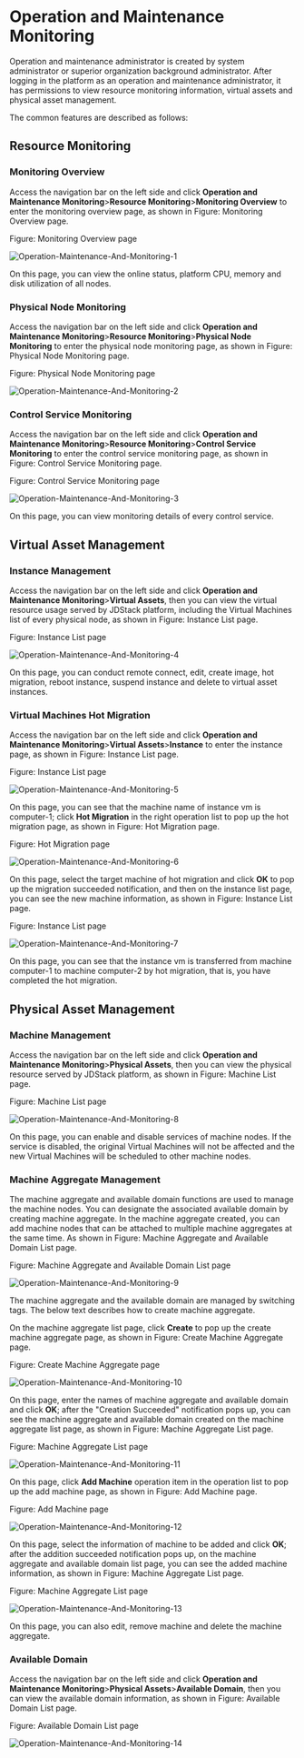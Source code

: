 # Operation and Maintenance Monitoring

Operation and maintenance administrator is created by system administrator or superior organization background administrator. After logging in the platform as an operation and maintenance administrator, it has permissions to view resource monitoring information, virtual assets and physical asset management.

The common features are described as follows:



## Resource Monitoring

### Monitoring Overview

Access the navigation bar on the left side and click **Operation and Maintenance Monitoring**>**Resource Monitoring**>**Monitoring Overview** to enter the monitoring overview page, as shown in Figure: Monitoring Overview page.

Figure: Monitoring Overview page

![Operation-Maintenance-And-Monitoring-1](../../../../image/JDStack-HCI/Operation-Maintenance-And-Monitoring-1.png)

On this page, you can view the online status, platform CPU, memory and disk utilization of all nodes.



### Physical Node Monitoring

Access the navigation bar on the left side and click **Operation and Maintenance Monitoring**>**Resource Monitoring**>**Physical Node Monitoring** to enter the physical node monitoring page, as shown in Figure: Physical Node Monitoring page.

Figure: Physical Node Monitoring page

![Operation-Maintenance-And-Monitoring-2](../../../../image/JDStack-HCI/Operation-Maintenance-And-Monitoring-2.png)



### Control Service Monitoring

Access the navigation bar on the left side and click **Operation and Maintenance Monitoring**>**Resource Monitoring**>**Control Service Monitoring** to enter the control service monitoring page, as shown in Figure: Control Service Monitoring page.

Figure: Control Service Monitoring page

![Operation-Maintenance-And-Monitoring-3](../../../../image/JDStack-HCI/Operation-Maintenance-And-Monitoring-3.png)

On this page, you can view monitoring details of every control service.



## Virtual Asset Management

### Instance Management

Access the navigation bar on the left side and click **Operation and Maintenance Monitoring**>**Virtual Assets**, then you can view the virtual resource usage served by JDStack platform, including the Virtual Machines list of every physical node, as shown in Figure: Instance List page.

Figure: Instance List page

![Operation-Maintenance-And-Monitoring-4](../../../../image/JDStack-HCI/Operation-Maintenance-And-Monitoring-4.png)

On this page, you can conduct remote connect, edit, create image, hot migration, reboot instance, suspend instance and delete to virtual asset instances.



### Virtual Machines Hot Migration

Access the navigation bar on the left side and click **Operation and Maintenance Monitoring**>**Virtual Assets**>**Instance** to enter the instance page, as shown in Figure: Instance List page.

Figure: Instance List page

![Operation-Maintenance-And-Monitoring-5](../../../../image/JDStack-HCI/Operation-Maintenance-And-Monitoring-5.png)

On this page, you can see that the machine name of instance vm is computer-1; click **Hot Migration** in the right operation list to pop up the hot migration page, as shown in Figure: Hot Migration page.

Figure: Hot Migration page

![Operation-Maintenance-And-Monitoring-6](../../../../image/JDStack-HCI/Operation-Maintenance-And-Monitoring-6.png)

On this page, select the target machine of hot migration and click **OK** to pop up the migration succeeded notification, and then on the instance list page, you can see the new machine information, as shown in Figure: Instance List page.

Figure: Instance List page

![Operation-Maintenance-And-Monitoring-7](../../../../image/JDStack-HCI/Operation-Maintenance-And-Monitoring-7.png)

On this page, you can see that the instance vm is transferred from machine computer-1 to machine computer-2 by hot migration, that is, you have completed the hot migration.



## Physical Asset Management

### Machine Management

Access the navigation bar on the left side and click **Operation and Maintenance Monitoring**>**Physical Assets**, then you can view the physical resource served by JDStack platform, as shown in Figure: Machine List page.

Figure: Machine List page

![Operation-Maintenance-And-Monitoring-8](../../../../image/JDStack-HCI/Operation-Maintenance-And-Monitoring-8.png)

On this page, you can enable and disable services of machine nodes. If the service is disabled, the original Virtual Machines will not be affected and the new Virtual Machines will be scheduled to other machine nodes.



### Machine Aggregate Management

The machine aggregate and available domain functions are used to manage the machine nodes. You can designate the associated available domain by creating machine aggregate. In the machine aggregate created, you can add machine nodes that can be attached to multiple machine aggregates at the same time. As shown in Figure: Machine Aggregate and Available Domain List page.

Figure: Machine Aggregate and Available Domain List page

![Operation-Maintenance-And-Monitoring-9](../../../../image/JDStack-HCI/Operation-Maintenance-And-Monitoring-9.png)

The machine aggregate and the available domain are managed by switching tags. The below text describes how to create machine aggregate.

On the machine aggregate list page, click **Create** to pop up the create machine aggregate page, as shown in Figure: Create Machine Aggregate page.

Figure: Create Machine Aggregate page

![Operation-Maintenance-And-Monitoring-10](../../../../image/JDStack-HCI/Operation-Maintenance-And-Monitoring-10.png)

On this page, enter the names of machine aggregate and available domain and click **OK**; after the "Creation Succeeded" notification pops up, you can see the machine aggregate and available domain created on the machine aggregate list page, as shown in Figure: Machine Aggregate List page.

Figure: Machine Aggregate List page

![Operation-Maintenance-And-Monitoring-11](../../../../image/JDStack-HCI/Operation-Maintenance-And-Monitoring-11.png)

On this page, click **Add Machine** operation item in the operation list to pop up the add machine page, as shown in Figure: Add Machine page.

Figure: Add Machine page

![Operation-Maintenance-And-Monitoring-12](../../../../image/JDStack-HCI/Operation-Maintenance-And-Monitoring-12.png)

On this page, select the information of machine to be added and click **OK**; after the addition succeeded notification pops up, on the machine aggregate and available domain list page, you can see the added machine information, as shown in Figure: Machine Aggregate List page.

Figure: Machine Aggregate List page

![Operation-Maintenance-And-Monitoring-13](../../../../image/JDStack-HCI/Operation-Maintenance-And-Monitoring-13.png)

On this page, you can also edit, remove machine and delete the machine aggregate.



### Available Domain

Access the navigation bar on the left side and click **Operation and Maintenance Monitoring**>**Physical Assets**>**Available Domain**, then you can view the available domain information, as shown in Figure: Available Domain List page.

Figure: Available Domain List page

![Operation-Maintenance-And-Monitoring-14](../../../../image/JDStack-HCI/Operation-Maintenance-And-Monitoring-14.png)
